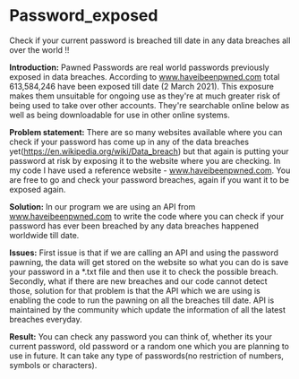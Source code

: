# Password_exposed

Check if your current password is breached till date in any data breaches all over the world !!

**Introduction:** Pawned Passwords are real world passwords previously exposed in data breaches. According to www.haveibeenpwned.com total 613,584,246 have been exposed till date (2 March 2021). This exposure makes them unsuitable for ongoing use as they're at much greater risk of being used to take over other accounts. They're searchable online below as well as being downloadable for use in other online systems.

**Problem statement:** There are so many websites available where you can check if your password has come up in any of the data breaches yet(https://en.wikipedia.org/wiki/Data_breach) but that again is putting your password at risk by exposing it to the website where you are checking. In my code I have used a reference website - www.haveibeenpwned.com. You are free to go and check your password breaches, again if you want it to be exposed again.

**Solution:** In our program we are using an API from www.haveibeenpwned.com to write the code where you can check if your password has ever been breached by any data breaches happened worldwide till date.

**Issues:** First issue is that if we are calling an API and using the password pawning, the data will get stored on the website so what you can do is save your password in a *.txt file and then use it to check the possible breach. Secondly, what if there are new breaches and our code cannot detect those, solution for that problem is that the API which we are using is enabling the code to run the pawning on all the breaches till date. API is maintained by the community which update the information of all the latest breaches everyday.

**Result:** You can check any password you can think of, whether its your current password, old password or a random one which you are planning to use in future. It can take any type of passwords(no restriction of numbers, symbols or characters).
